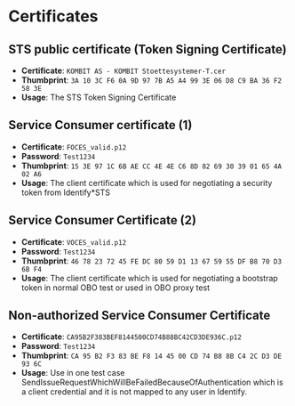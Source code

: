 # Certificates

## STS public certificate (Token Signing Certificate)
- **Certificate**: `KOMBIT AS - KOMBIT Stoettesystemer-T.cer`
- **Thumbprint**: `‎3A 10 3C F6 0A 9D 97 7B A5 A4 99 3E 06 D8 C9 BA 36 F2 58 3E`
- **Usage**: The STS Token Signing Certificate

## Service Consumer certificate (1)
- **Certificate**: `FOCES_valid.p12`
- **Password**: `Test1234`
- **Thumbprint**: `15 3E 97 1C 6B AE CC 4E 4E C6 8D 82 69 30 39 01 65 4A 02 A6`
- **Usage**: The client certificate which is used for negotiating a security token from Identify*STS

## Service Consumer Certificate (2)
- **Certificate**: `VOCES_valid.p12`
- **Password**: `Test1234`
- **Thumbprint**: `46 78 23 72 45 FE DC 80 59 D1 13 67 59 55 DF B8 70 D3 6B F4`
- **Usage**: The client certificate which is used for negotiating a bootstrap token in normal OBO test or used in OBO proxy test

## Non-authorized Service Consumer Certificate
- **Certificate**: `CA95B2F383BEF8144500CD74B88BC42CD3DE936C.p12`
- **Password**: `Test1234`
- **Thumbprint**: `CA 95 B2 F3 83 BE F8 14 45 00 CD 74 B8 8B C4 2C D3 DE 93 6C`
- **Usage**: Use in one test case SendIssueRequestWhichWillBeFailedBecauseOfAuthentication which is a client credential and it is not mapped to any user in Identify.
